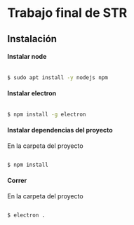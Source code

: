 # Trabajo final de STR

## Instalación


#### Instalar node
```sh

$ sudo apt install -y nodejs npm

```

#### Instalar electron
```sh

$ npm install -g electron

```

#### Instalar dependencias del proyecto

En la carpeta del proyecto

```sh

$ npm install

```

#### Correr

En la carpeta del proyecto

```sh

$ electron .

```

